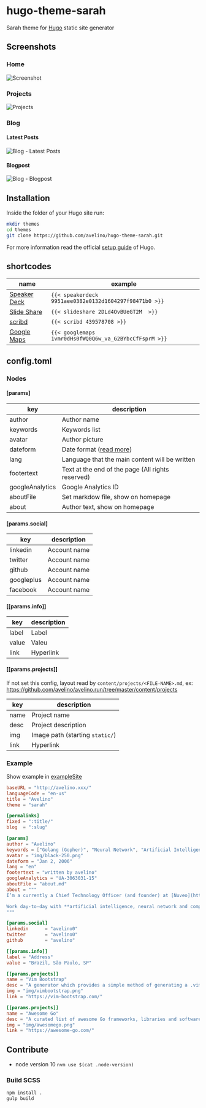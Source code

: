 # hugo-theme-sarah

Sarah theme for [Hugo](https://gohugo.io/) static site generator

## Screenshots

### Home

![Screenshot](images/screenshot.png)

### Projects

![Projects](images/projects.png)

### Blog

#### Latest Posts

![Blog - Latest Posts](images/blog.png)

#### Blogpost

![Blog - Blogpost](images/blogpost.png)

## Installation

Inside the folder of your Hugo site run:

```bash
mkdir themes
cd themes
git clone https://github.com/avelino/hugo-theme-sarah.git
```

For more information read the official [setup guide](https://gohugo.io/getting-started/installing/) of Hugo.

## shortcodes
| name | example |
| --- | --- |
| [Speaker Deck](https://speakerdeck.com/) | `{{< speakerdeck 9951aee0382e0132d1604297f98471b0 >}}` |
| [Slide Share](https://www.slideshare.net/) | `{{< slideshare 2DLd4OvBUeGT2M  >}}` |
| [scribd](https://scribd.com) | `{{< scribd 439578708 >}}` |
| [Google Maps](https://maps.google.com/) | `{{< googlemaps 1vmr0dHs0fWQ0Q6w_va_G2BYbcCfFsprM >}}` |

## config.toml

### Nodes

#### [params]

| key | description |
| --- | --- |
| author | Author name |
| keywords | Keywords list |
| avatar | Author picture |
| dateform | Date format ([read more](https://discourse.gohugo.io/t/date-time-format-in-config-toml/5268/2)) |
| lang | Language that the main content will be written |
| footertext | Text at the end of the page (All rights reserved) |
| googleAnalytics | Google Analytics ID |
| aboutFile | Set markdow file, show on homepage |
| about | Author text, show on homepage |

#### [params.social]

| key | description |
| --- | --- |
| linkedin | Account name |
| twitter | Account name |
| github | Account name |
| googleplus | Account name |
| facebook | Account name |

#### [[params.info]]

| key | description |
| --- | --- |
| label | Label |
| value | Valeu |
| link | Hyperlink |

#### [[params.projects]]

If not set this config, layout read by `content/projects/<FILE-NAME>.md`, ex: https://github.com/avelino/avelino.run/tree/master/content/projects

| key | description |
| --- | --- |
| name | Project name |
| desc | Project description |
| img | Image path (starting `static/`) |
| link | Hyperlink |

### Example

Show example in [exampleSite](https://github.com/avelino/hugo-theme-sarah/blob/master/exampleSite/config.toml)

```toml
baseURL = "http://avelino.xxx/"
languageCode = "en-us"
title = "Avelino"
theme = "sarah"

[permalinks]
fixed = ":title/"
blog  = ":slug"

[params]
author = "Avelino"
keywords = ["Golang (Gopher)", "Neural Network", "Artificial Intelligence"]
avatar = "img/black-250.png"
dateform = "Jan 2, 2006"
lang = "en"
footertext = "written by avelino"
googleAnalytics = "UA-3063031-15"
aboutFile = "about.md"
about = """
I’m a currently a Chief Technology Officer (and founder) at [Nuveo](https://nuveo.ai/) (**Artificial Intelligence** within reach) and mathematician formed at [IME-USP](https://www.ime.usp.br/).

Work day-to-day with **artificial intelligence, neural network and computer vision**. With the need to process large dataset its focus of research and development include **distributed systems, competition, Lisp, Golang and Python**.
"""

[params.social]
linkedin      = "avelino0"
twitter       = "avelino0"
github        = "avelino"

[[params.info]]
label = "Address"
value = "Brazil, São Paulo, SP"

[[params.projects]]
name = "Vim Bootstrap"
desc = "A generator which provides a simple method of generating a .vimrc configuration for vim"
img = "img/vimbootstrap.png"
link = "https://vim-bootstrap.com/"

[[params.projects]]
name = "Awesome Go"
desc = "A curated list of awesome Go frameworks, libraries and software"
img = "img/awesomego.png"
link = "https://awesome-go.com/"
```

## Contribute

- node version 10 `nvm use $(cat .node-version)`

### Build SCSS

```bash
npm install .
gulp build
```
